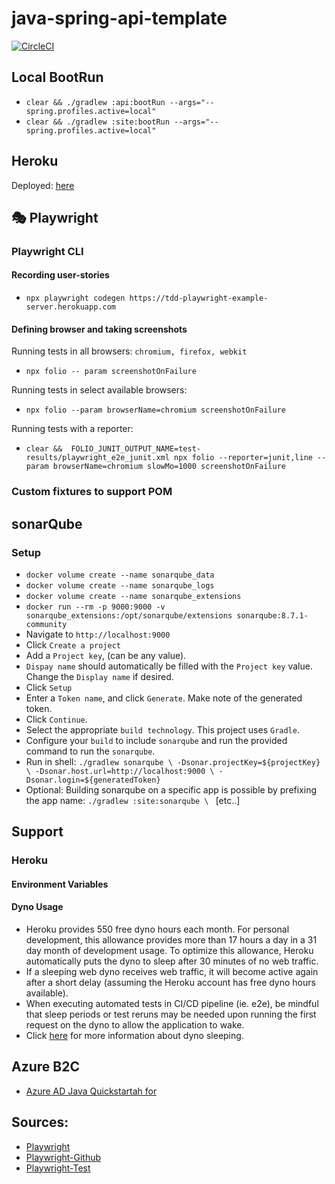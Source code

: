 # java-spring-api-template

[![CircleCI](https://circleci.com/gh/hc-sc/tdd-playwright-example/tree/dev.svg?style=svg&circle-token=92059dd0eb09d496bda4cde2b7bfdaa186c2f329)](https://circleci.com/gh/hc-sc/tdd-playwright-example/tree/dev)

## Local BootRun
* `clear && ./gradlew :api:bootRun --args="--spring.profiles.active=local"`
* `clear && ./gradlew :site:bootRun --args="--spring.profiles.active=local"`

## Heroku
Deployed: [here](http://tdd-playwright-example-server.herokuapp.com/)

## 🎭 Playwright

### Playwright CLI

#### Recording user-stories
* `npx playwright codegen https://tdd-playwright-example-server.herokuapp.com`

#### Defining browser and taking screenshots
Running tests in all browsers: `chromium, firefox, webkit`
* `npx folio -- param screenshotOnFailure`

Running tests in select available browsers:
* `npx folio --param browserName=chromium screenshotOnFailure`

Running tests with a reporter:
* `clear &&  FOLIO_JUNIT_OUTPUT_NAME=test-results/playwright_e2e_junit.xml npx folio --reporter=junit,line --param browserName=chromium slowMo=1000 screenshotOnFailure`



### Custom fixtures to support POM

## sonarQube
### Setup
* `docker volume create --name sonarqube_data`
* `docker volume create --name sonarqube_logs`
* `docker volume create --name sonarqube_extensions`
* `docker run --rm -p 9000:9000 -v sonarqube_extensions:/opt/sonarqube/extensions sonarqube:8.7.1-community`
* Navigate to `http://localhost:9000`
* Click `Create a project`
* Add a `Project key`, (can be any value).
* `Dispay name` should automatically be filled with the `Project key` value. Change the `Display name` if desired.
* Click `Setup`
* Enter a `Token name`, and click `Generate`. Make note of the generated token.
* Click `Continue`.
* Select the appropriate `build technology`. This project uses `Gradle`.
* Configure your `build` to include `sonarqube` and run the provided command to run the `sonarqube`.
* Run in shell: `./gradlew sonarqube \
  -Dsonar.projectKey=${projectKey} \
  -Dsonar.host.url=http://localhost:9000 \
  -Dsonar.login=${generatedToken}`
* Optional: Building sonarqube on a specific app is possible by prefixing the app name: `./gradlew :site:sonarqube \ ` [etc..]

## Support
### Heroku
#### Environment Variables
#### Dyno Usage
* Heroku provides 550 free dyno hours each month. For personal development, this allowance provides more than 17 hours a day in a 31 day month of development usage. To optimize this allowance, Heroku automatically puts the dyno to sleep after 30 minutes of no web traffic.
* If a sleeping web dyno receives web traffic, it will become active again after a short delay (assuming the Heroku account has free dyno hours available).
* When executing automated tests in CI/CD pipeline (ie. e2e), be mindful that sleep periods or test reruns may be needed upon running the first request on the dyno to allow the application to wake.
* Click [here](https://devcenter.heroku.com/articles/free-dyno-hours) for more information about dyno sleeping.

## Azure B2C
* [Azure AD Java Quickstartah for](https://docs.microsoft.com/en-us/azure/active-directory/develop/quickstart-v2-java-webapp "Azure B2C Tutorial")

## Sources:
* [Playwright](https://playwright.dev/ "Playwright.dev")
* [Playwright-Github](https://github.com/microsoft/playwright "Playwright Github")
* [Playwright-Test](https://github.com/microsoft/playwright-test "Playwright-test")